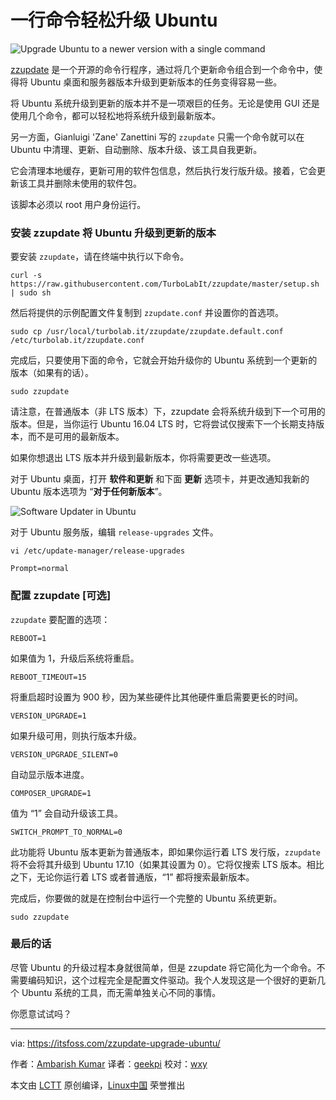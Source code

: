 一行命令轻松升级 Ubuntu
======

![Upgrade Ubuntu to a newer version with a single command][3]

[zzupdate][1] 是一个开源的命令行程序，通过将几个更新命令组合到一个命令中，使得将 Ubuntu 桌面和服务器版本升级到更新版本的任务变得容易一些。

将 Ubuntu 系统升级到更新的版本并不是一项艰巨的任务。无论是使用 GUI 还是使用几个命令，都可以轻松地将系统升级到最新版本。

另一方面，Gianluigi 'Zane' Zanettini 写的 `zzupdate` 只需一个命令就可以在 Ubuntu 中清理、更新、自动删除、版本升级、该工具自我更新。

它会清理本地缓存，更新可用的软件包信息，然后执行发行版升级。接着，它会更新该工具并删除未使用的软件包。

该脚本必须以 root 用户身份运行。

### 安装 zzupdate 将 Ubuntu 升级到更新的版本

要安装 `zzupdate`，请在终端中执行以下命令。

```
curl -s https://raw.githubusercontent.com/TurboLabIt/zzupdate/master/setup.sh | sudo sh
```

然后将提供的示例配置文件复制到 `zzupdate.conf` 并设置你的首选项。

```
sudo cp /usr/local/turbolab.it/zzupdate/zzupdate.default.conf /etc/turbolab.it/zzupdate.conf
```

完成后，只要使用下面的命令，它就会开始升级你的 Ubuntu 系统到一个更新的版本（如果有的话）。

```
sudo zzupdate
```

请注意，在普通版本（非 LTS 版本）下，zzupdate 会将系统升级到下一个可用的版本。但是，当你运行 Ubuntu 16.04 LTS 时，它将尝试仅搜索下一个长期支持版本，而不是可用的最新版本。

如果你想退出 LTS 版本并升级到最新版本，你将需要更改一些选项。

对于 Ubuntu 桌面，打开 **软件和更新** 和下面 **更新** 选项卡，并更改通知我新的 Ubuntu 版本选项为 “**对于任何新版本**”。

![Software Updater in Ubuntu][4]

对于 Ubuntu 服务版，编辑 `release-upgrades` 文件。

```
vi /etc/update-manager/release-upgrades

Prompt=normal
```

### 配置 zzupdate [可选]

`zzupdate` 要配置的选项：

```
REBOOT=1
```

如果值为 1，升级后系统将重启。

```
REBOOT_TIMEOUT=15
```

将重启超时设置为 900 秒，因为某些硬件比其他硬件重启需要更长的时间。

```
VERSION_UPGRADE=1
```

如果升级可用，则执行版本升级。

```
VERSION_UPGRADE_SILENT=0
```

自动显示版本进度。

```
COMPOSER_UPGRADE=1
```

值为 “1” 会自动升级该工具。

```
SWITCH_PROMPT_TO_NORMAL=0
```

此功能将 Ubuntu 版本更新为普通版本，即如果你运行着 LTS 发行版，`zzupdate` 将不会将其升级到 Ubuntu 17.10（如果其设置为 0）。它将仅搜索 LTS 版本。相比之下，无论你运行着 LTS 或者普通版，“1” 都将搜索最新版本。

完成后，你要做的就是在控制台中运行一个完整的 Ubuntu 系统更新。

```
sudo zzupdate
```

### 最后的话

尽管 Ubuntu 的升级过程本身就很简单，但是 zzupdate 将它简化为一个命令。不需要编码知识，这个过程完全是配置文件驱动。我个人发现这是一个很好的更新几个 Ubuntu 系统的工具，而无需单独关心不同的事情。

你愿意试试吗？

--------------------------------------------------------------------------------

via: https://itsfoss.com/zzupdate-upgrade-ubuntu/

作者：[Ambarish Kumar][a]
译者：[geekpi](https://github.com/geekpi)
校对：[wxy](https://github.com/wxy)

本文由 [LCTT](https://github.com/LCTT/TranslateProject) 原创编译，[Linux中国](https://linux.cn/) 荣誉推出

[a]:https://itsfoss.com
[1]:https://github.com/TurboLabIt/zzupdate
[2]:data:image/gif;base64,R0lGODdhAQABAPAAAP///wAAACwAAAAAAQABAEACAkQBADs=
[3]:https://itsfoss.com/wp-content/uploads/2017/11/upgrade-ubuntu-single-command-featured-800x450.jpg
[4]:https://itsfoss.com/wp-content/uploads/2017/11/software-update-any-new-version-800x378.jpeg
